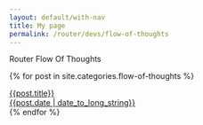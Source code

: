 ```yaml
---
layout: default/with-nav
title: My page
permalink: /router/devs/flow-of-thoughts
---
```


Router Flow Of Thoughts


{% for post in site.categories.flow-of-thoughts %}
<div class="assay__container">
    <a href="{{post.url}}">
    <div class="assay__title">{{post.title}}</div>
    <div class="assay__date">{{post.date | date_to_long_string}}</div>
    </a>
</div>
{% endfor %}